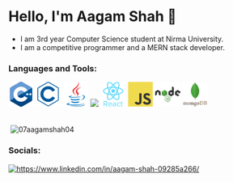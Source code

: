 <h1 align="left">Hello, I'm Aagam Shah 👋</h1>

- I am 3rd year Computer Science student at Nirma University.
- I am a competitive programmer and a MERN stack developer.

<h3 align="left">Languages and Tools:</h3>
<div>
  <img src="https://raw.githubusercontent.com/devicons/devicon/master/icons/cplusplus/cplusplus-original.svg" alt="cplusplus" height="50px"/>
  <img src = "https://raw.githubusercontent.com/devicons/devicon/master/icons/c/c-line.svg" alt="C" height="50px">
  <img src="https://raw.githubusercontent.com/devicons/devicon/master/icons/java/java-original.svg" height="50px" />
  <img src="https://www.vectorlogo.zone/logos/tailwindcss/tailwindcss-icon.svg" height="50px" />
  <img src="https://raw.githubusercontent.com/devicons/devicon/master/icons/react/react-original-wordmark.svg" height="50px" />
  <img src="https://raw.githubusercontent.com/devicons/devicon/master/icons/javascript/javascript-original.svg" height="50px" />
  <img src="https://raw.githubusercontent.com/devicons/devicon/master/icons/nodejs/nodejs-original-wordmark.svg" height="50px" />
  <img src="https://raw.githubusercontent.com/devicons/devicon/master/icons/mongodb/mongodb-original-wordmark.svg" height="50px" />
</div>
<br>
<p>&nbsp;<img align="center" src="https://github-readme-stats.vercel.app/api?username=07aagamshah04&show_icons=true&theme=dark&locale=en" alt="07aagamshah04" /></p>

<h3 align="left">Socials:</h3>
<p align="left">
<a href="https://www.linkedin.com/in/aagam-shah-09285a266/" target="blank"><img align="center" src="https://img.shields.io/badge/linkedin-0A66C2?style=for-the-badge&logo=linkedin&logoColor=white" alt="https://www.linkedin.com/in/aagam-shah-09285a266/" height="30" width="110" /></a>
</p>
